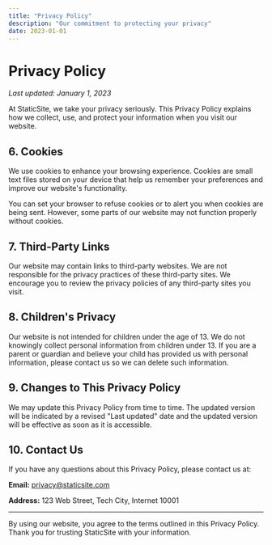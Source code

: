 ```yaml
---
title: "Privacy Policy"
description: "Our commitment to protecting your privacy"
date: 2023-01-01
---
```


# Privacy Policy

*Last updated: January 1, 2023*

At StaticSite, we take your privacy seriously. This Privacy Policy explains how we collect, use, and protect your information when you visit our website.

## 6. Cookies

We use cookies to enhance your browsing experience. Cookies are small text files stored on your device that help us remember your preferences and improve our website's functionality.

You can set your browser to refuse cookies or to alert you when cookies are being sent. However, some parts of our website may not function properly without cookies.

## 7. Third-Party Links

Our website may contain links to third-party websites. We are not responsible for the privacy practices of these third-party sites. We encourage you to review the privacy policies of any third-party sites you visit.

## 8. Children's Privacy

Our website is not intended for children under the age of 13. We do not knowingly collect personal information from children under 13. If you are a parent or guardian and believe your child has provided us with personal information, please contact us so we can delete such information.

## 9. Changes to This Privacy Policy

We may update this Privacy Policy from time to time. The updated version will be indicated by a revised "Last updated" date and the updated version will be effective as soon as it is accessible.

## 10. Contact Us

If you have any questions about this Privacy Policy, please contact us at:

**Email:** privacy@staticsite.com

**Address:** 123 Web Street, Tech City, Internet 10001

---

By using our website, you agree to the terms outlined in this Privacy Policy. Thank you for trusting StaticSite with your information.